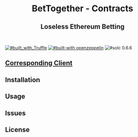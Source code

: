 <h1 align="center">
  BetTogether - Contracts
</h1>
<h2 align="center">Loseless Ethereum Betting</h2>

<br/>

[![#built_with_Truffle](https://img.shields.io/badge/built%20with-Truffle-blueviolet?style=flat-square)](https://www.trufflesuite.com/)
[![#built-with openzeppelin](https://img.shields.io/badge/built%20with-OpenZeppelin-3677FF?style=flat-square)](https://docs.openzeppelin.com/)
![#solc 0.6.6](https://img.shields.io/badge/solc-0.6.6-brown?style=flat-square)

## [Corresponding Client](https://github.com/BetTogether/BetTogether-Client)

## Installation

## Usage

## Issues

## License
